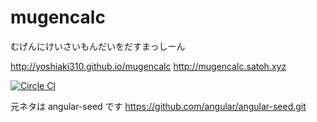 # mugencalc

むげんにけいさいもんだいをだすまっしーん

http://yoshiaki310.github.io/mugencalc
http://mugencalc.satoh.xyz

[![Circle CI](https://circleci.com/gh/yoshiaki310/mugencalc.svg?style=svg)](https://circleci.com/gh/yoshiaki310/mugencalc)


元ネタは angular-seed です
https://github.com/angular/angular-seed.git


